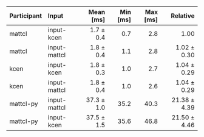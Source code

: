 | Participant | Input | Mean [ms] | Min [ms] | Max [ms] | Relative |
|:---|:---|---:|---:|---:|---:|
| mattcl | input-kcen | 1.7 ± 0.4 | 0.7 | 2.8 | 1.00 |
| mattcl | input-mattcl | 1.8 ± 0.4 | 1.1 | 2.8 | 1.02 ± 0.30 |
| kcen | input-kcen | 1.8 ± 0.3 | 1.0 | 2.7 | 1.04 ± 0.29 |
| kcen | input-mattcl | 1.8 ± 0.4 | 1.0 | 2.6 | 1.04 ± 0.29 |
| mattcl-py | input-mattcl | 37.3 ± 1.0 | 35.2 | 40.3 | 21.38 ± 4.39 |
| mattcl-py | input-kcen | 37.5 ± 1.5 | 35.6 | 46.8 | 21.50 ± 4.46 |
